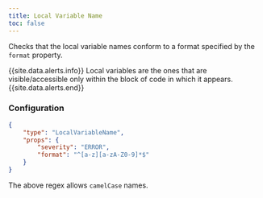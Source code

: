```yaml
---
title: Local Variable Name
toc: false
---
```


Checks that the local variable names conform to a format specified by the `format` property.

{{site.data.alerts.info}} Local variables are the ones that are visible/accessible only within the block of code in which it appears. {{site.data.alerts.end}}

### Configuration

```json
{
    "type": "LocalVariableName",
    "props": {
        "severity": "ERROR",
        "format": "^[a-z][a-zA-Z0-9]*$"
    }
}
```

The above regex allows `camelCase` names.